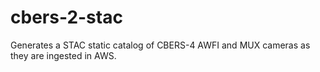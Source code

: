 # cbers-2-stac

Generates a STAC static catalog of CBERS-4 AWFI and MUX cameras as they are ingested in AWS.
